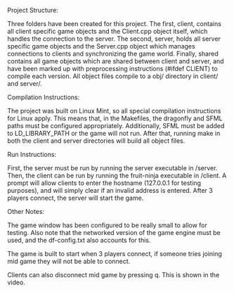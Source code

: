 Project Structure:

Three folders have been created for this project. The first, client, contains all client specific game objects and the Client.cpp object itself, which handles the connection to the server. The second, server, holds all server specific game objects and the Server.cpp object which manages connections to clients and synchronizing the game world. Finally, shared contains all game objects which are shared between client and server, and have been marked up with preprocessing instructions (#ifdef CLIENT) to compile each version. All object files compile to a obj/ directory in client/ and server/.

Compilation Instructions:

The project was built on Linux Mint, so all special compilation instructions for Linux apply. This means that, in the Makefiles, the dragonfly and SFML paths must be configured appropriately. Additionally, SFML must be added to LD_LIBRARY_PATH or the game will not run. After that, running make in both the client and server directories will build all object files.

Run Instructions:

First, the server must be run by running the server executable in /server. Then, the client can be run by running the fruit-ninja executable in /client. A prompt will allow clients to enter the hostname (127.0.0.1 for testing purposes), and will simply clear if an invalid address is entered. After 3 players connect, the server will start the game.

Other Notes:

The game window has been configured to be really small to allow for testing. Also note that the networked version of the game engine must be used, and the df-config.txt also accounts for this.

The game is built to start when 3 players connect, if someone tries joining mid game they will not be able to connect.

Clients can also disconnect mid game by pressing q. This is shown in the video.

